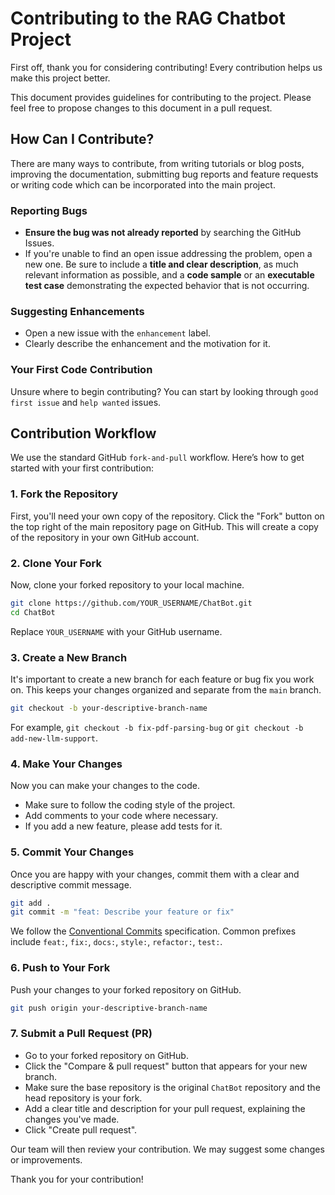 # Contributing to the RAG Chatbot Project

First off, thank you for considering contributing! Every contribution helps us make this project better.

This document provides guidelines for contributing to the project. Please feel free to propose changes to this document in a pull request.

## How Can I Contribute?

There are many ways to contribute, from writing tutorials or blog posts, improving the documentation, submitting bug reports and feature requests or writing code which can be incorporated into the main project.

### Reporting Bugs

- **Ensure the bug was not already reported** by searching the GitHub Issues.
- If you're unable to find an open issue addressing the problem, open a new one. Be sure to include a **title and clear description**, as much relevant information as possible, and a **code sample** or an **executable test case** demonstrating the expected behavior that is not occurring.

### Suggesting Enhancements

- Open a new issue with the `enhancement` label.
- Clearly describe the enhancement and the motivation for it.

### Your First Code Contribution

Unsure where to begin contributing? You can start by looking through `good first issue` and `help wanted` issues.

## Contribution Workflow

We use the standard GitHub `fork-and-pull` workflow. Here’s how to get started with your first contribution:

### 1. Fork the Repository

First, you'll need your own copy of the repository. Click the "Fork" button on the top right of the main repository page on GitHub. This will create a copy of the repository in your own GitHub account.

### 2. Clone Your Fork

Now, clone your forked repository to your local machine.

```bash
git clone https://github.com/YOUR_USERNAME/ChatBot.git
cd ChatBot
```

Replace `YOUR_USERNAME` with your GitHub username.

### 3. Create a New Branch

It's important to create a new branch for each feature or bug fix you work on. This keeps your changes organized and separate from the `main` branch.

```bash
git checkout -b your-descriptive-branch-name
```

For example, `git checkout -b fix-pdf-parsing-bug` or `git checkout -b add-new-llm-support`.

### 4. Make Your Changes

Now you can make your changes to the code.

- Make sure to follow the coding style of the project.
- Add comments to your code where necessary.
- If you add a new feature, please add tests for it.

### 5. Commit Your Changes

Once you are happy with your changes, commit them with a clear and descriptive commit message.

```bash
git add .
git commit -m "feat: Describe your feature or fix"
```

We follow the [Conventional Commits](https://www.conventionalcommits.org/en/v1.0.0/) specification. Common prefixes include `feat:`, `fix:`, `docs:`, `style:`, `refactor:`, `test:`.

### 6. Push to Your Fork

Push your changes to your forked repository on GitHub.

```bash
git push origin your-descriptive-branch-name
```

### 7. Submit a Pull Request (PR)

- Go to your forked repository on GitHub.
- Click the "Compare & pull request" button that appears for your new branch.
- Make sure the base repository is the original `ChatBot` repository and the head repository is your fork.
- Add a clear title and description for your pull request, explaining the changes you've made.
- Click "Create pull request".

Our team will then review your contribution. We may suggest some changes or improvements.

Thank you for your contribution!
